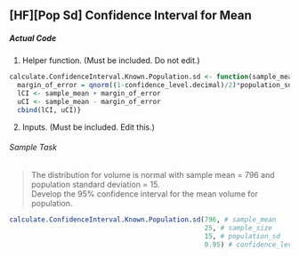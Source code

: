 ## \[HF\]\[Pop Sd\] Confidence Interval for Mean
##### Actual Code
1. Helper function. (Must be included. Do not edit.)
```r
calculate.ConfidenceInterval.Known.Population.sd <- function(sample_mean, sample_size, population_sd, confidence_level.decimal){
  margin_of_error = qnorm((1-confidence_level.decimal)/2)*population_sd/sqrt(sample_size)
  lCI <- sample_mean + margin_of_error
  uCI <- sample_mean - margin_of_error
  cbind(lCI, uCI)}
```
2. Inputs. (Must be included. Edit this.)
###### Sample Task
>The distribution for volume is normal with sample mean = 796 and population standard deviation = 15.</br>Develop the 95% confidence interval for the mean volume for population.
```r
calculate.ConfidenceInterval.Known.Population.sd(796, # sample_mean
                                                 25, # sample_size
                                                 15, # population_sd
                                                 0.95) # confidence_level.decimal
```
